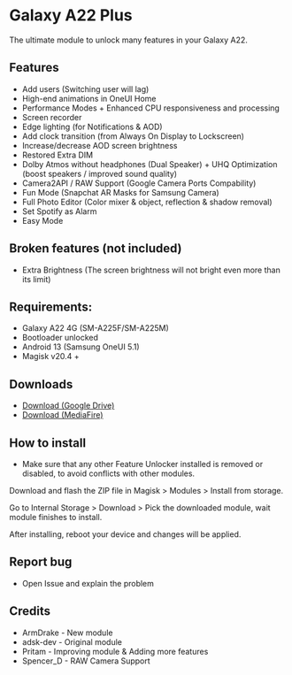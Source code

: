 # Galaxy A22 Plus
The ultimate module to unlock many features in your Galaxy A22.
## Features
- Add users (Switching user will lag)
- High-end animations in OneUI Home
- Performance Modes + Enhanced CPU responsiveness and processing 
- Screen recorder
- Edge lighting (for Notifications & AOD)
- Add clock transition (from Always On Display to Lockscreen)
- Increase/decrease AOD screen brightness
- Restored Extra DIM
- Dolby Atmos without headphones (Dual Speaker) + UHQ Optimization (boost speakers / improved sound quality)
- Camera2API / RAW Support (Google Camera Ports Compability)
- Fun Mode (Snapchat AR Masks for Samsung Camera)
- Full Photo Editor (Color mixer & object, reflection & shadow removal)
- Set Spotify as Alarm
- Easy Mode
## Broken features (not included)
- Extra Brightness (The screen brightness will not bright even more than its limit)
## Requirements:
- Galaxy A22 4G (SM-A225F/SM-A225M)
- Bootloader unlocked
- Android 13 (Samsung OneUI 5.1)
- Magisk v20.4 +
## Downloads
- [Download (Google Drive)](https://drive.google.com/file/d/11F9zgVTPomZbdDDxEYe-2Q6n-V7GOqlg/view?usp=drivesdk)
- [Download (MediaFire)](https://www.mediafire.com/file/o2t7hil2o0bl4iy/GalaxyA22Plus_v1.0.zip/file)
## How to install
- Make sure that any other Feature Unlocker installed is removed or disabled, to avoid conflicts with other modules.

Download and flash the ZIP file in Magisk > Modules > Install from storage.

Go to Internal Storage > Download > Pick the downloaded module, wait module finishes to install.

After installing, reboot your device and changes will be applied.
## Report bug
- Open Issue and explain the problem
## Credits
- ArmDrake  - New module
- adsk-dev  - Original module
- Pritam    - Improving module & Adding more features
- Spencer_D - RAW Camera Support
